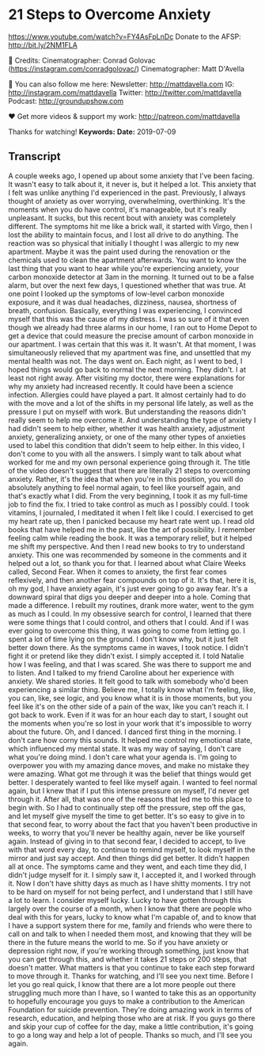 # 21 Steps to Overcome Anxiety
https://www.youtube.com/watch?v=FY4AsFpLnDc
Donate to the AFSP:  http://bit.ly/2NM1FLA


🎥 Credits:
Cinematographer: Conrad Golovac (https://instagram.com/conradgolovac/) 
Cinematographer: Matt D'Avella

💯 You can also follow me here:
Newsletter:  http://mattdavella.com
IG:  http://instagram.com/mattdavella
Twitter:  http://twitter.com/mattdavella
Podcast:  http://groundupshow.com

❤️ Get more videos & support my work:
http://patreon.com/mattdavella

Thanks for watching!
**Keywords:** 
**Date:** 2019-07-09

## Transcript
 A couple weeks ago, I opened up about some anxiety that I've been facing. It wasn't easy to talk about it, it never is, but it helped a lot. This anxiety that I felt was unlike anything I'd experienced in the past. Previously, I always thought of anxiety as over worrying, overwhelming, overthinking. It's the moments when you do have control, it's manageable, but it's really unpleasant. It sucks, but this recent bout with anxiety was completely different. The symptoms hit me like a brick wall, it started with Virgo, then I lost the ability to maintain focus, and I lost all drive to do anything. The reaction was so physical that initially I thought I was allergic to my new apartment. Maybe it was the paint used during the renovation or the chemicals used to clean the apartment afterwards. You want to know the last thing that you want to hear while you're experiencing anxiety, your carbon monoxide detector at 3am in the morning. It turned out to be a false alarm, but over the next few days, I questioned whether that was true. At one point I looked up the symptoms of low-level carbon monoxide exposure, and it was dual headaches, dizziness, nausea, shortness of breath, confusion. Basically, everything I was experiencing, I convinced myself that this was the cause of my distress. I was so sure of it that even though we already had three alarms in our home, I ran out to Home Depot to get a device that could measure the precise amount of carbon monoxide in our apartment. I was certain that this was it. It wasn't. At that moment, I was simultaneously relieved that my apartment was fine, and unsettled that my mental health was not. The days went on. Each night, as I went to bed, I hoped things would go back to normal the next morning. They didn't. I at least not right away. After visiting my doctor, there were explanations for why my anxiety had increased recently. It could have been a science infection. Allergies could have played a part. It almost certainly had to do with the move and a lot of the shifts in my personal life lately, as well as the pressure I put on myself with work. But understanding the reasons didn't really seem to help me overcome it. And understanding the type of anxiety I had didn't seem to help either, whether it was health anxiety, adjustment anxiety, generalizing anxiety, or one of the many other types of anxieties used to label this condition that didn't seem to help either. In this video, I don't come to you with all the answers. I simply want to talk about what worked for me and my own personal experience going through it. The title of the video doesn't suggest that there are literally 21 steps to overcoming anxiety. Rather, it's the idea that when you're in this position, you will do absolutely anything to feel normal again, to feel like yourself again, and that's exactly what I did. From the very beginning, I took it as my full-time job to find the fix. I tried to take control as much as I possibly could. I took vitamins, I journaled, I meditated it when I felt like I could. I exercised to get my heart rate up, then I panicked because my heart rate went up. I read old books that have helped me in the past, like the art of possibility. I remember feeling calm while reading the book. It was a temporary relief, but it helped me shift my perspective. And then I read new books to try to understand anxiety. This one was recommended by someone in the comments and it helped out a lot, so thank you for that. I learned about what Claire Weeks called, Second Fear. When it comes to anxiety, the first fear comes reflexively, and then another fear compounds on top of it. It's that, here it is, oh my god, I have anxiety again, it's just ever going to go away fear. It's a downward spiral that digs you deeper and deeper into a hole. Coming that made a difference. I rebuilt my routines, drank more water, went to the gym as much as I could. In my obsessive search for control, I learned that there were some things that I could control, and others that I could. And if I was ever going to overcome this thing, it was going to come from letting go. I spent a lot of time lying on the ground. I don't know why, but it just felt better down there. As the symptoms came in waves, I took notice. I didn't fight it or pretend like they didn't exist. I simply accepted it. I told Natalie how I was feeling, and that I was scared. She was there to support me and to listen. And I talked to my friend Caroline about her experience with anxiety. We shared stories. It felt good to talk with somebody who'd been experiencing a similar thing. Believe me, I totally know what I'm feeling, like, you can, like, see logic, and you know what it is in those moments, but you feel like it's on the other side of a pain of the wax, like you can't reach it. I got back to work. Even if it was for an hour each day to start, I sought out the moments when you're so lost in your work that it's impossible to worry about the future. Oh, and I danced. I danced first thing in the morning. I don't care how corny this sounds. It helped me control my emotional state, which influenced my mental state. It was my way of saying, I don't care what you're doing mind. I don't care what your agenda is. I'm going to overpower you with my amazing dance moves, and make no mistake they were amazing. What got me through it was the belief that things would get better. I desperately wanted to feel like myself again. I wanted to feel normal again, but I knew that if I put this intense pressure on myself, I'd never get through it. After all, that was one of the reasons that led me to this place to begin with. So I had to continually step off the pressure, step off the gas, and let myself give myself the time to get better. It's so easy to give in to that second fear, to worry about the fact that you haven't been productive in weeks, to worry that you'll never be healthy again, never be like yourself again. Instead of giving in to that second fear, I decided to accept, to live with that word every day, to continue to remind myself, to look myself in the mirror and just say accept. And then things did get better. It didn't happen all at once. The symptoms came and they went, and each time they did, I didn't judge myself for it. I simply saw it, I accepted it, and I worked through it. Now I don't have shitty days as much as I have shitty moments. I try not to be hard on myself for not being perfect, and I understand that I still have a lot to learn. I consider myself lucky. Lucky to have gotten through this largely over the course of a month, when I know that there are people who deal with this for years, lucky to know what I'm capable of, and to know that I have a support system there for me, family and friends who were there to call on and talk to when I needed them most, and knowing that they will be there in the future means the world to me. So if you have anxiety or depression right now, if you're working through something, just know that you can get through this, and whether it takes 21 steps or 200 steps, that doesn't matter. What matters is that you continue to take each step forward to move through it. Thanks for watching, and I'll see you next time. Before I let you go real quick, I know that there are a lot more people out there struggling much more than I have, so I wanted to take this as an opportunity to hopefully encourage you guys to make a contribution to the American Foundation for suicide prevention. They're doing amazing work in terms of research, education, and helping those who are at risk. If you guys go there and skip your cup of coffee for the day, make a little contribution, it's going to go a long way and help a lot of people. Thanks so much, and I'll see you again.
